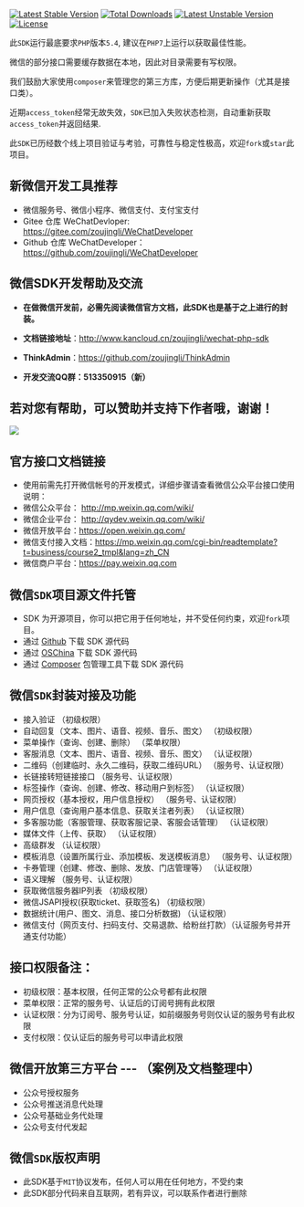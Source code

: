 [![Latest Stable Version](https://poser.pugx.org/zoujingli/wechat-php-sdk/v/stable)](https://packagist.org/packages/zoujingli/wechat-php-sdk)
[![Total Downloads](https://poser.pugx.org/zoujingli/wechat-php-sdk/downloads)](https://packagist.org/packages/zoujingli/wechat-php-sdk)
[![Latest Unstable Version](https://poser.pugx.org/zoujingli/wechat-php-sdk/v/unstable)](https://packagist.org/packages/zoujingli/wechat-php-sdk)
[![License](https://poser.pugx.org/zoujingli/wechat-php-sdk/license)](https://packagist.org/packages/zoujingli/wechat-php-sdk)

此`SDK`运行最底要求`PHP`版本`5.4`, 建议在`PHP7`上运行以获取最佳性能。

微信的部分接口需要缓存数据在本地，因此对目录需要有写权限。

我们鼓励大家使用`composer`来管理您的第三方库，方便后期更新操作（尤其是接口类）。

近期`access_token`经常无故失效，`SDK`已加入失败状态检测，自动重新获取`access_token`并返回结果.

此`SDK`已历经数个线上项目验证与考验，可靠性与稳定性极高，欢迎`fork`或`star`此项目。

## 新微信开发工具推荐

* 微信服务号、微信小程序、微信支付、支付宝支付
* Gitee 仓库 WeChatDevloper: https://gitee.com/zoujingli/WeChatDeveloper
* Github 仓库 WeChatDeveloper：https://github.com/zoujingli/WeChatDeveloper

**微信SDK开发帮助及交流**
--

* **在做微信开发前，必需先阅读微信官方文档，此SDK也是基于之上进行的封装。**

* **文档链接地址**：http://www.kancloud.cn/zoujingli/wechat-php-sdk

* **ThinkAdmin**：https://github.com/zoujingli/ThinkAdmin

* **开发交流QQ群：513350915（新）**

**若对您有帮助，可以赞助并支持下作者哦，谢谢！**
--
![](http://doc.thinkadmin.top/static/img/pay.png)

**官方接口文档链接**
--

* 使用前需先打开微信帐号的开发模式，详细步骤请查看微信公众平台接口使用说明：
* 微信公众平台： http://mp.weixin.qq.com/wiki/
* 微信企业平台： http://qydev.weixin.qq.com/wiki/
* 微信开放平台：https://open.weixin.qq.com/
* 微信支付接入文档：https://mp.weixin.qq.com/cgi-bin/readtemplate?t=business/course2_tmpl&lang=zh_CN
* 微信商户平台：https://pay.weixin.qq.com

**微信`SDK`项目源文件托管**
--

* SDK 为开源项目，你可以把它用于任何地址，并不受任何约束，欢迎`fork`项目。
* 通过 [Github](https://github.com/zoujingli/wechat-php-sdk) 下载 SDK 源代码
* 通过 [OSChina](http://git.oschina.net/zoujingli/wechat-php-sdk) 下载 SDK 源代码
* 通过 [Composer](https://getcomposer.org) 包管理工具下载 SDK 源代码

**微信`SDK`封装对接及功能**
--

* 接入验证 （初级权限）
* 自动回复（文本、图片、语音、视频、音乐、图文） （初级权限）
* 菜单操作（查询、创建、删除） （菜单权限）
* 客服消息（文本、图片、语音、视频、音乐、图文） （认证权限）
* 二维码（创建临时、永久二维码，获取二维码URL） （服务号、认证权限）
* 长链接转短链接接口 （服务号、认证权限）
* 标签操作（查询、创建、修改、移动用户到标签） （认证权限）
* 网页授权（基本授权，用户信息授权） （服务号、认证权限）
* 用户信息（查询用户基本信息、获取关注者列表） （认证权限）
* 多客服功能（客服管理、获取客服记录、客服会话管理） （认证权限）
* 媒体文件（上传、获取） （认证权限）
* 高级群发 （认证权限）
* 模板消息（设置所属行业、添加模板、发送模板消息） （服务号、认证权限）
* 卡券管理（创建、修改、删除、发放、门店管理等） （认证权限）
* 语义理解 （服务号、认证权限）
* 获取微信服务器IP列表 （初级权限）
* 微信JSAPI授权(获取ticket、获取签名) （初级权限）
* 数据统计(用户、图文、消息、接口分析数据) （认证权限）
* 微信支付（网页支付、扫码支付、交易退款、给粉丝打款）（认证服务号并开通支付功能）

**接口权限备注：**
--

* 初级权限：基本权限，任何正常的公众号都有此权限
* 菜单权限：正常的服务号、认证后的订阅号拥有此权限
* 认证权限：分为订阅号、服务号认证，如前缀服务号则仅认证的服务号有此权限
* 支付权限：仅认证后的服务号可以申请此权限

**微信开放第三方平台** --- （案例及文档整理中）
--

* 公众号授权服务
* 公众号推送消息代处理
* 公众号基础业务代处理
* 公众号支付代发起

**微信`SDK`版权声明**
--

* 此SDK基于`MIT`协议发布，任何人可以用在任何地方，不受约束
* 此SDK部分代码来自互联网，若有异议，可以联系作者进行删除
